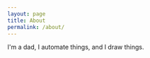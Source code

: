 ```yaml
---
layout: page
title: About
permalink: /about/
---
```


I'm a dad, I automate things, and I draw things.
